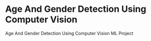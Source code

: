 # Age And Gender Detection Using Computer Vision
 Age And Gender Detection Using Computer Vision ML Project
